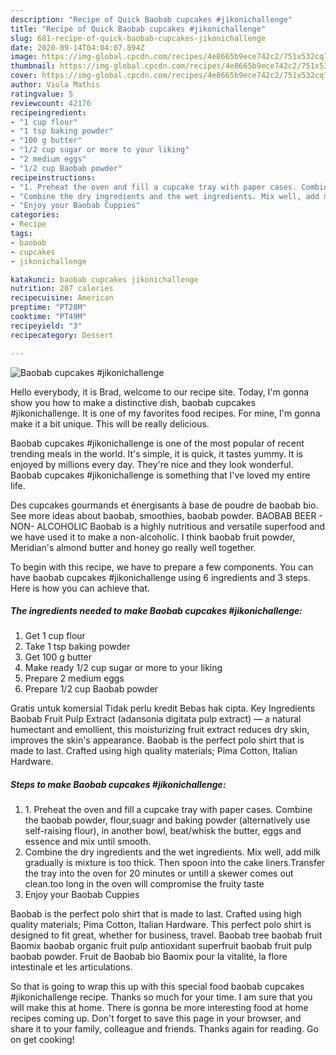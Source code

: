 ```yaml
---
description: "Recipe of Quick Baobab cupcakes #jikonichallenge"
title: "Recipe of Quick Baobab cupcakes #jikonichallenge"
slug: 681-recipe-of-quick-baobab-cupcakes-jikonichallenge
date: 2020-09-14T04:04:07.894Z
image: https://img-global.cpcdn.com/recipes/4e8665b9ece742c2/751x532cq70/baobab-cupcakes-jikonichallenge-recipe-main-photo.jpg
thumbnail: https://img-global.cpcdn.com/recipes/4e8665b9ece742c2/751x532cq70/baobab-cupcakes-jikonichallenge-recipe-main-photo.jpg
cover: https://img-global.cpcdn.com/recipes/4e8665b9ece742c2/751x532cq70/baobab-cupcakes-jikonichallenge-recipe-main-photo.jpg
author: Viola Mathis
ratingvalue: 5
reviewcount: 42176
recipeingredient:
- "1 cup flour"
- "1 tsp baking powder"
- "100 g butter"
- "1/2 cup sugar or more to your liking"
- "2 medium eggs"
- "1/2 cup Baobab powder"
recipeinstructions:
- "1. Preheat the oven and fill a cupcake tray with paper cases. Combine the baobab powder, flour,suagr and baking powder (alternatively use self-raising flour), in another bowl, beat/whisk the butter, eggs and essence and mix until smooth."
- "Combine the dry ingredients and the wet ingredients. Mix well, add milk gradually is mixture is too thick. Then spoon into the cake liners.Transfer the tray into the oven for 20 minutes or untill a skewer comes out clean.too long in the oven will compromise the fruity taste"
- "Enjoy your Baobab Cuppies"
categories:
- Recipe
tags:
- baobab
- cupcakes
- jikonichallenge

katakunci: baobab cupcakes jikonichallenge 
nutrition: 207 calories
recipecuisine: American
preptime: "PT28M"
cooktime: "PT49M"
recipeyield: "3"
recipecategory: Dessert

---
```



![Baobab cupcakes #jikonichallenge](https://img-global.cpcdn.com/recipes/4e8665b9ece742c2/751x532cq70/baobab-cupcakes-jikonichallenge-recipe-main-photo.jpg)

Hello everybody, it is Brad, welcome to our recipe site. Today, I'm gonna show you how to make a distinctive dish, baobab cupcakes #jikonichallenge. It is one of my favorites food recipes. For mine, I'm gonna make it a bit unique. This will be really delicious.

Baobab cupcakes #jikonichallenge is one of the most popular of recent trending meals in the world. It's simple, it is quick, it tastes yummy. It is enjoyed by millions every day. They're nice and they look wonderful. Baobab cupcakes #jikonichallenge is something that I've loved my entire life.

Des cupcakes gourmands et énergisants à base de poudre de baobab bio. See more ideas about baobab, smoothies, baobab powder. BAOBAB BEER - NON- ALCOHOLIC Baobab is a highly nutritious and versatile superfood and we have used it to make a non-alcoholic. I think baobab fruit powder, Meridian&#39;s almond butter and honey go really well together.


To begin with this recipe, we have to prepare a few components. You can have baobab cupcakes #jikonichallenge using 6 ingredients and 3 steps. Here is how you can achieve that.

<!--inarticleads1-->

##### The ingredients needed to make Baobab cupcakes #jikonichallenge:

1. Get 1 cup flour
1. Take 1 tsp baking powder
1. Get 100 g butter
1. Make ready 1/2 cup sugar or more to your liking
1. Prepare 2 medium eggs
1. Prepare 1/2 cup Baobab powder


Gratis untuk komersial Tidak perlu kredit Bebas hak cipta. Key Ingredients Baobab Fruit Pulp Extract (adansonia digitata pulp extract) — a natural humectant and emollient, this moisturizing fruit extract reduces dry skin, improves the skin&#39;s appearance. Baobab is the perfect polo shirt that is made to last. Crafted using high quality materials; Pima Cotton, Italian Hardware. 

<!--inarticleads2-->

##### Steps to make Baobab cupcakes #jikonichallenge:

1. 1. Preheat the oven and fill a cupcake tray with paper cases. Combine the baobab powder, flour,suagr and baking powder (alternatively use self-raising flour), in another bowl, beat/whisk the butter, eggs and essence and mix until smooth.
1. Combine the dry ingredients and the wet ingredients. Mix well, add milk gradually is mixture is too thick. Then spoon into the cake liners.Transfer the tray into the oven for 20 minutes or untill a skewer comes out clean.too long in the oven will compromise the fruity taste
1. Enjoy your Baobab Cuppies


Baobab is the perfect polo shirt that is made to last. Crafted using high quality materials; Pima Cotton, Italian Hardware. This perfect polo shirt is designed to fit great, whether for business, travel. Baobab tree baobab fruit Baomix baobab organic fruit pulp antioxidant superfruit baobab fruit pulp baobab powder. Fruit de Baobab bio Baomix pour la vitalité, la flore intestinale et les articulations. 

So that is going to wrap this up with this special food baobab cupcakes #jikonichallenge recipe. Thanks so much for your time. I am sure that you will make this at home. There is gonna be more interesting food at home recipes coming up. Don't forget to save this page in your browser, and share it to your family, colleague and friends. Thanks again for reading. Go on get cooking!

